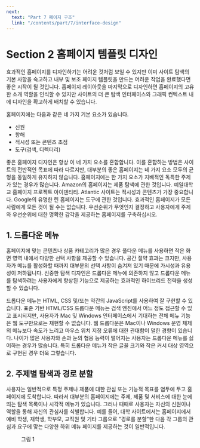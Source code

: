 ```yaml
---
next:
  text: "Part 7 페이지 구조"
  link: "/contents/part/7/interface-design"
---
```


# Section 2 홈페이지 템플릿 디자인

효과적인 홈페이지를 디자인하기는 어려운 것처럼 보일 수 있지만 이미 사이트 탐색의 기본 사항을 숙고하고 내부 및 보조 페이지 템플릿을 만드는 어려운 작업을 완료했다면 좋은 시작이 될 것입니다. 홈페이지 레이아웃을 마지막으로 디자인하면 홈페이지의 고유한 소개 역할을 인식할 수 있지만 사이트의 더 큰 탐색 인터페이스와 그래픽 컨텍스트 내에 디자인을 확고하게 배치할 수 있습니다.

홈페이지에는 다음과 같은 네 가지 기본 요소가 있습니다.

- 신원
- 항해
- 적시성 또는 콘텐츠 초점
- 도구(검색, 디렉터리)

좋은 홈페이지 디자인은 항상 이 네 가지 요소를 혼합합니다. 이를 혼합하는 방법은 사이트의 전반적인 목표에 따라 다르지만, 대부분의 좋은 홈페이지는 네 가지 요소 모두의 균형을 동일하게 유지하지 않습니다. 홈페이지에는 한 가지 요소가 지배적인 독특한 주제가 있는 경우가 많습니다. Amazon의 홈페이지는 제품 탐색에 관한 것입니다. 예일대학교 홈페이지 프로젝트 아이덴티티. Atlantic 사이트는 적시성과 콘텐츠가 가장 중요합니다. Google의 유명한 린 홈페이지는 도구에 관한 것입니다. 효과적인 홈페이지가 모든 사람에게 모든 것이 될 수는 없습니다. 우선순위가 무엇인지 결정하고 사용자에게 주제와 우선순위에 대한 명확한 감각을 제공하는 홈페이지를 구축하십시오.

## 1. 드롭다운 메뉴

홈페이지에 맞는 콘텐츠나 상품 카테고리가 많은 경우 풀다운 메뉴를 사용하면 작은 화면 영역 내에서 다양한 선택 사항을 제공할 수 있습니다. 공간 절약 효과는 크지만, 사용자가 메뉴를 활성화할 때까지 대부분의 선택 사항이 숨겨져 있기 때문에 가시성과 유용성이 저하됩니다. 신중한 탐색 디자인은 드롭다운 메뉴에 의존하지 않고 드롭다운 메뉴를 탐색하려는 사용자에게 향상된 기능으로 제공하는 효과적인 하이브리드 전략을 생성할 수 있습니다.

드롭다운 메뉴는 HTML, CSS 및/또는 약간의 JavaScript를 사용하여 잘 구현할 수 있습니다. 표준 기반 HTML/CSS 드롭다운 메뉴는 검색 엔진에서 어느 정도 접근할 수 있고 표시되지만, 사용자가 Mac 및 Windows 인터페이스에서 기대하는 전체 메뉴 기능은 웹 도구만으로는 재현할 수 없습니다. 웹 드롭다운은 Mac이나 Windows 운영 체제의 메뉴보다 속도가 느리고 마우스 위치 지정 오류에 대한 관대함이 덜한 경향이 있습니다. 나이가 많은 사용자와 손과 눈의 협응 능력이 떨어지는 사용자는 드롭다운 메뉴를 싫어하는 경우가 많습니다. 특히 드롭다운 메뉴가 작은 글꼴 크기와 작은 커서 대상 영역으로 구현된 경우 더욱 그렇습니다.

## 2. 주제별 탐색과 경로 분할

사용자는 일반적으로 특정 주제나 제품에 대한 관심 또는 기능적 목표를 염두에 두고 홈페이지에 도착합니다. 따라서 대부분의 홈페이지에는 주제, 제품 및 서비스에 대한 눈에 띄는 탐색 목록이나 시각적 메뉴가 있습니다. 그러나 때때로 사용자는 자신의 신원이나 역할을 통해 자신의 관심사를 식별합니다. 예를 들어, 대학 사이트에서는 홈페이지에서 예비 학생, 재학생, 학부모, 교직원 및 기타 그룹으로 "경로를 분할"한 다음 각 그룹의 관심과 요구에 맞는 다양한 하위 메뉴 페이지를 제공하는 것이 일반적입니다.

<figure>
  <img id="figure1" alt="" src="/images/part/6/2.png">
  <figcaption>
    그림 1
  </figcaption>
</figure>
